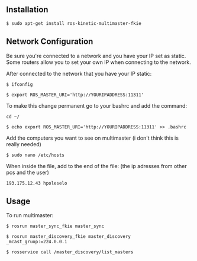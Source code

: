 ## Installation

``` $ sudo apt-get install ros-kinetic-multimaster-fkie ```

## Network Configuration

Be sure you're connected to a network and you have your IP set as static.
Some routers allow you to set your own IP when connecting to the network.

After connected to the network that you have your IP static:

``` $ ifconfig ```

``` $ export ROS_MASTER_URI='http://YOURIPADDRESS:11311' ```

To make this change permanent go to your bashrc and add the command:

``` cd ~/ ```

``` $ echo export ROS_MASTER_URI='http://YOURIPADDRESS:11311' >> .bashrc ```

Add the computers you want to see on multimaster (i don't think this is really needed)

``` $ sudo nano /etc/hosts ```

When inside the file, add to the end of the file: (the ip adresses from other pcs and the user)

``` 193.175.12.43 hpoleselo ```


## Usage

To run multimaster:

``` $ rosrun master_sync_fkie master_sync ```

``` $ rosrun master_discovery_fkie master_discovery _mcast_gruop:=224.0.0.1 ```

``` $ rosservice call /master_discovery/list_masters ```

